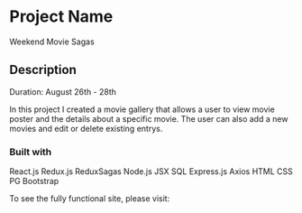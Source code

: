 # Project Name
Weekend Movie Sagas

## Description
Duration: August 26th - 28th

In this project I created a movie gallery that allows a user to view movie poster and the details about a specific movie.  The user can also add a new movies and edit or delete existing entrys. 

### Built with

React.js Redux.js ReduxSagas Node.js JSX SQL Express.js Axios HTML CSS PG Bootstrap

To see the fully functional site, please visit: 